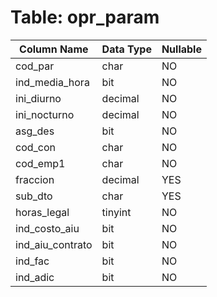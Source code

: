 # Table: opr_param

| Column Name | Data Type | Nullable |
|-------------|-----------|----------|
| cod_par | char | NO |
| ind_media_hora | bit | NO |
| ini_diurno | decimal | NO |
| ini_nocturno | decimal | NO |
| asg_des | bit | NO |
| cod_con | char | NO |
| cod_emp1 | char | NO |
| fraccion | decimal | YES |
| sub_dto | char | YES |
| horas_legal | tinyint | NO |
| ind_costo_aiu | bit | NO |
| ind_aiu_contrato | bit | NO |
| ind_fac | bit | NO |
| ind_adic | bit | NO |
